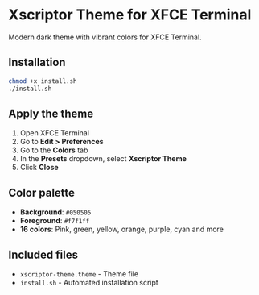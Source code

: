 # Xscriptor Theme for XFCE Terminal

Modern dark theme with vibrant colors for XFCE Terminal.

## Installation

```bash
chmod +x install.sh
./install.sh
```

## Apply the theme

1. Open XFCE Terminal
2. Go to **Edit > Preferences**
3. Go to the **Colors** tab
4. In the **Presets** dropdown, select **Xscriptor Theme**
5. Click **Close**

## Color palette

- **Background**: `#050505`
- **Foreground**: `#f7f1ff`
- **16 colors**: Pink, green, yellow, orange, purple, cyan and more

## Included files

- `xscriptor-theme.theme` - Theme file
- `install.sh` - Automated installation script
